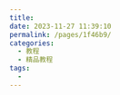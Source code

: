 ```yaml
---
title: 
date: 2023-11-27 11:39:10
permalink: /pages/1f46b9/
categories:
  - 教程
  - 精品教程
tags:
  - 
---
```

